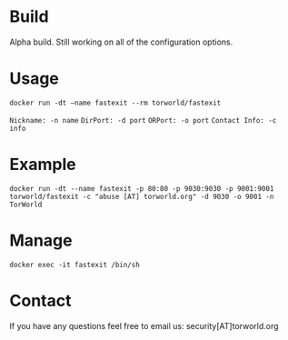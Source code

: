 # Build
Alpha build. Still working on all of the configuration options.

# Usage

`docker run -dt —name fastexit --rm torworld/fastexit`

`Nickname: -n name`
`DirPort: -d port`
`ORPort: -o port`
`Contact Info: -c info`

# Example
`docker run -dt --name fastexit -p 80:80 -p 9030:9030 -p 9001:9001 torworld/fastexit -c "abuse [AT] torworld.org" -d 9030 -o 9001 -n TorWorld`

# Manage
`docker exec -it fastexit /bin/sh`

# Contact
If you have any questions feel free to email us: security[AT]torworld.org
